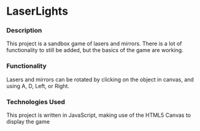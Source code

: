 # LaserLights

### Description

This project is a sandbox game of lasers and mirrors. There is a lot of functionality to still be added, but the basics of the game are working.

### Functionality

Lasers and mirrors can be rotated by clicking on the object in canvas, and using A, D, Left, or Right.

### Technologies Used

This project is written in JavaScript, making use of the HTML5 Canvas to display the game

